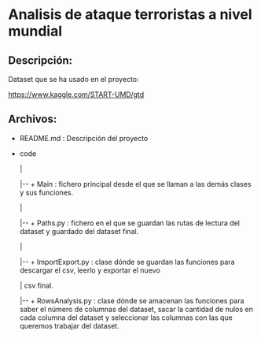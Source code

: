 # Analisis de ataque terroristas a nivel mundial


## Descripción:

Dataset que se ha usado en el proyecto:

https://www.kaggle.com/START-UMD/gtd

## Archivos:

+ README.md : Descripción del proyecto

+ code

    |

    |-- + Main : fichero principal desde el que se llaman a las demás clases y sus funciones.

    |

    |-- + Paths.py : fichero en el que se guardan las rutas de lectura del dataset y guardado del dataset final.

    |

    |-- + ImportExport.py : clase dónde se guardan las funciones para descargar el csv, leerlo y exportar el nuevo

    |                       csv final.

    |-- + RowsAnalysis.py : clase dónde se amacenan las funciones para saber el número de columnas del dataset, 
                            sacar la cantidad de nulos en cada columna del dataset y seleccionar las columnas 
                            con las que queremos trabajar del dataset.
    
  
